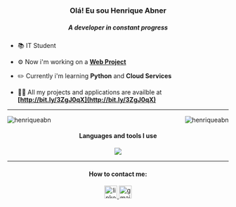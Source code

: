 
<h3 align="center">Olá! Eu sou Henrique Abner</h3>
<h5 align="center">A developer in constant progress</h5>

- 📚 IT Student

- ⚙️ Now i'm working on a **[Web Project](https://github.com/Sapucai-Socket/Cine-Web-Project)**

- ✏️ Currently i'm learning **Python** and **Cloud Services**

- 👨‍💻 All my projects and applications are availble at **[http://bit.ly/3ZgJ0qX](http://bit.ly/3ZgJ0qX)**

<hr>

<p><img align="right" src="https://github-readme-stats.vercel.app/api/top-langs?username=henriqueabn&show_icons=true&theme=github_dark&locale=en&layout=compact&border_radius=20" alt="henriqueabn" /></p>
<p><img align="center" src="https://github-readme-stats.vercel.app/api?username=henriqueabn&show_icons=true&theme=github_dark&locale=en&border_radius=20" alt="henriqueabn" /></p>


<h4 align="center">Languages and tools I use</h4>

<p align="center">
  <a href="https://skillicons.dev">
    <img src="https://skillicons.dev/icons?i=figma,js,html,css,swift,py" />
  </a>
</p>

<hr>
<h4 align="center">How to contact me:</h4>
<div align="center">
  <a href="https://www.linkedin.com/in/henrique-abner-a61086266/" target="_blank">
    <img src="https://img.shields.io/static/v1?message=LinkedIn&logo=linkedin&label=&color=0077B5&logoColor=white&labelColor=&style=for-the-badge" height="29" alt="linkedin logo"  />
  </a>
  <a href="https://mail.google.com/mail/u/0/?fs=1&to=henriqueabner2709@gmail.com&tf=cm" target="_blank">
    <img src="https://img.shields.io/static/v1?message=Gmail&logo=gmail&label=&color=D14836&logoColor=white&labelColor=&style=for-the-badge" height="29" alt="gmail logo"  />
  </a>
</div>
